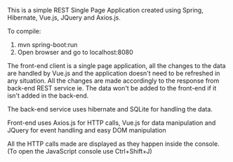 This is a simple REST Single Page Application created using Spring, Hibernate, Vue.js, JQuery and Axios.js. 

To compile:
1. mvn spring-boot:run
2. Open browser and go to localhost:8080

The front-end client is a single page application, all the changes to the data are handled by Vue.js
and the application doesn't need to be refreshed in any situation. 
All the changes are made accordingly to the response from back-end REST service 
ie. The data won't be added to the front-end if it isn't added in the back-end.

The back-end service uses hibernate and SQLite for handling the data.

Front-end uses Axios.js for HTTP calls, Vue.js for data manipulation 
and JQuery for event handling and easy DOM manipulation

All the HTTP calls made are displayed as they happen inside the console.
(To open the JavaScript console use Ctrl+Shift+J)
